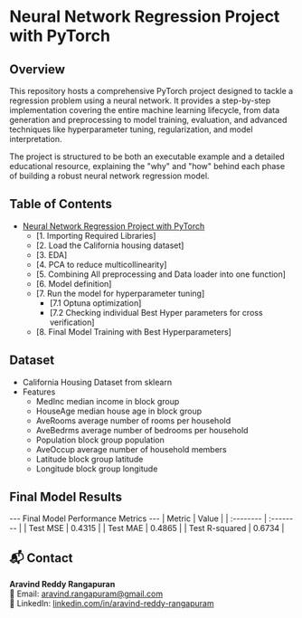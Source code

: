 # Neural Network Regression Project with PyTorch

## Overview

This repository hosts a comprehensive PyTorch project designed to tackle a regression problem using a neural network. It provides a step-by-step implementation covering the entire machine learning lifecycle, from data generation and preprocessing to model training, evaluation, and advanced techniques like hyperparameter tuning, regularization, and model interpretation.

The project is structured to be both an executable example and a detailed educational resource, explaining the "why" and "how" behind each phase of building a robust neural network regression model.

## Table of Contents
- [Neural Network Regression Project with PyTorch](#https://github.com/imarav07/pytorch_regression/blob/main/california_housing_data.ipynb)
  - [1. Importing Required Libraries]
  - [2. Load the California housing dataset]
  - [3. EDA]
  - [4. PCA to reduce multicollinearity]
  - [5. Combining All preprocessing and Data loader into one function]
  - [6. Model definition]
  - [7. Run the model for hyperparameter tuning]
    - [7.1 Optuna optimization]
    - [7.2 Checking individual Best Hyper parameters for cross verification]
  - [8. Final Model Training with Best Hyperparameters]
 
## Dataset
- California Housing Dataset from sklearn
- Features
  - MedInc        median income in block group
  - HouseAge      median house age in block group
  - AveRooms      average number of rooms per household
  - AveBedrms     average number of bedrooms per household
  - Population    block group population
  - AveOccup      average number of household members
  - Latitude      block group latitude
  - Longitude     block group longitude
 
## Final Model Results
--- Final Model Performance Metrics ---
| Metric | Value |
| :-------- | :-------- |
| Test MSE | 0.4315 |
| Test MAE | 0.4865 |
| Test R-squared | 0.6734 |

## 📬 Contact

**Aravind Reddy Rangapuran**  
📧 Email: [aravind.rangapuram@gmail.com](mailto:aravind.rangapuram@gmail.com)  
🔗 LinkedIn: [linkedin.com/in/aravind-reddy-rangapuram](https://www.linkedin.com/in/aravind-reddy-rangapuram/)
